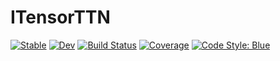 # ITensorTTN

[![Stable](https://img.shields.io/badge/docs-stable-blue.svg)](https://mtfishman.github.io/ITensorTTN.jl/stable)
[![Dev](https://img.shields.io/badge/docs-dev-blue.svg)](https://mtfishman.github.io/ITensorTTN.jl/dev)
[![Build Status](https://github.com/mtfishman/ITensorTTN.jl/workflows/CI/badge.svg)](https://github.com/mtfishman/ITensorTTN.jl/actions)
[![Coverage](https://codecov.io/gh/mtfishman/ITensorTTN.jl/branch/master/graph/badge.svg)](https://codecov.io/gh/mtfishman/ITensorTTN.jl)
[![Code Style: Blue](https://img.shields.io/badge/code%20style-blue-4495d1.svg)](https://github.com/invenia/BlueStyle)
